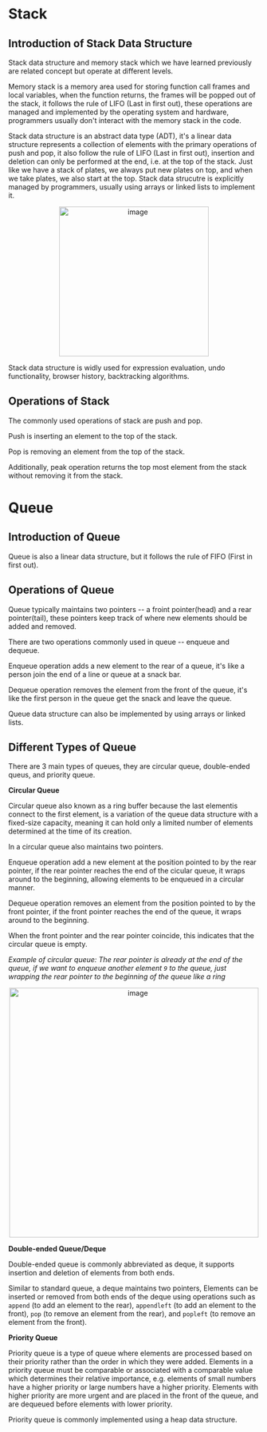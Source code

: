 # Stack

## Introduction of Stack Data Structure

Stack data structure and memory stack which we have learned previously are related concept but operate at different levels. 

Memory stack is a memory area used for storing function call frames and local variables, when the function returns, the frames will be popped out of the stack, it follows the rule of LIFO (Last in first out), these operations are managed and implemented by the operating system and hardware, programmers usually don't interact with the memory stack in the code.

Stack data structure is an abstract data type (ADT), it's a linear data structure represents a collection of elements with the primary operations of push and pop, it also follow the rule of LIFO (Last in first out), insertion and deletion can only be performed at the end, i.e. at the top of the stack. Just like we have a stack of plates, we always put new plates on top, and when we take plates, we also start at the top. Stack data strucutre is explicitly managed by programmers, usually using arrays or linked lists to implement it.

<div align=center>
<img width="300" alt="image" src="https://github.com/ShiyuFan0820/CSLearningNote/assets/149340606/6648b081-1417-434b-acc5-11546122c4a1">
</div>

Stack data structure is widly used for expression evaluation, undo functionality, browser history, backtracking algorithms.

## Operations of Stack

The commonly used operations of stack are push and pop.

Push is inserting an element to the top of the stack.

Pop is removing an element from the top of the stack.

Additionally, peak operation returns the top most element from the stack without removing it from the stack.

# Queue

## Introduction of Queue

Queue is also a linear data structure, but it follows the rule of FIFO (First in first out).

## Operations of Queue

Queue typically maintains two pointers -- a froint pointer(head) and a rear pointer(tail), these pointers keep track of where new elements should be added and removed.

There are two operations commonly used in queue -- enqueue and dequeue.

Enqueue operation adds a new element to the rear of a queue, it's like a person join the end of a line or queue at a snack bar.

Dequeue operation removes the element from the front of the queue, it's like the first person in the queue get the snack and leave the queue.

Queue data structure can also be implemented by using arrays or linked lists.

## Different Types of Queue

There are 3 main types of queues, they are circular queue, double-ended queus, and priority queue.

**Circular Queue**

Circular queue also known as a ring buffer because the last elementis connect to the first element, is a variation of the queue data structure with a fixed-size capacity, meaning it can hold only a limited number of elements determined at the time of its creation. 

In a circular queue also maintains two pointers.

Enqueue operation add a new element at the position pointed to by the rear pointer, if the rear pointer reaches the end of the cicular queue, it wraps around to the beginning, allowing elements to be enqueued in a circular manner.

Dequeue operation removes an element from the position pointed to by the front pointer, if the front pointer reaches the end of the queue, it wraps around to the beginning.

When the front pointer and the rear pointer coincide, this indicates that the circular queue is empty.

_Example of circular queue: The rear pointer is already at the end of the queue, if we want to enqueue another element `9` to the queue, just wrapping the rear pointer to the beginning of the queue like a ring_

<div align=center>
<img width="500" alt="image" src="https://github.com/ShiyuFan0820/CSLearningNote/assets/149340606/e4057b2a-8a12-4370-88a3-e35b95a562ca">
</div>

**Double-ended Queue/Deque**

Double-ended queue is commonly abbreviated as deque, it supports insertion and deletion of elements from both ends.

Similar to standard queue, a deque maintains two pointers, Elements can be inserted or removed from both ends of the deque using operations such as `append` (to add an element to the rear), `appendleft` (to add an element to the front), `pop` (to remove an element from the rear), and `popleft` (to remove an element from the front).

**Priority Queue**

Priority queue is a type of queue where elements are processed based on their priority rather than the order in which they were added. Elements in a priority queue must be comparable or associated with a comparable value which determines their relative importance, e.g. elements of small numbers have a higher priority or large numbers have a higher priority. Elements with higher priority are more urgent and are placed in the front of the queue, and are dequeued before elements with lower priority.

Priority queue is commonly implemented using a heap data structure.







